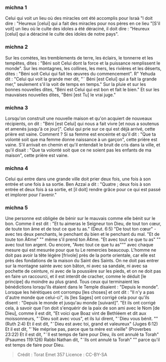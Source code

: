 
### michna 1
Celui qui voit un lieu où des miracles ont été accomplis pour Israà "l doit dire : "Heureux [celui] qui a fait des miracles pour nos pères en ce lieu "[S'il voit] un lieu où le culte des idoles a été déraciné, il doit dire : "Heureux [celui] qui a déraciné le culte des idoles de notre pays".

### michna 2
Sur les comètes, les tremblements de terre, les éclairs, le tonnerre et les tempêtes, dites : "Béni soit Celui dont la force et la puissance remplissent le monde". Sur les montagnes, les collines, les mers, les rivières et les déserts, dites : "Béni soit Celui qui fait les œuvres du commencement". R" Yehuda dit : "Celui qui voit la grande mer dit, "˜ Béni [est Celui] qui a fait la grande mer," seulement s'il la voit de temps en temps." Sur la pluie et sur les bonnes nouvelles dites, "Béni est Celui qui est bon et fait le bien." Et sur les mauvaises nouvelles dites, "Béni [est Tu] le vrai juge."

### michna 3
Lorsqu'on construit une nouvelle maison et qu'on acquiert de nouveaux récipients, on dit : "Béni [est Celui] qui nous a fait vivre [et nous a soutenus et amenés jusqu'à ce jour]".  Celui qui prie sur ce qui est déjà arrivé, cette prière est vaine. Comment ? Si sa femme est enceinte et qu'il dit : "Que ta volonté soit que ma femme donne naissance à un garçon", cette prière est vaine. S'il arrivait en chemin et qu'il entendait le bruit de cris dans la ville, et qu'il disait : "Que ta volonté soit que ce ne soient pas les enfants de ma maison", cette prière est vaine.

### michna 4
Celui qui entre dans une grande ville doit prier deux fois, une fois à son entrée et une fois à sa sortie. Ben Azzai a dit : "Quatre ; deux fois à son entrée et deux fois à sa sortie, et [il doit] rendre grâce pour ce qui est passé et implorer pour l'avenir."

### michna 5
Une personne est obligée de bénir sur le mauvais comme elle bénit sur le bon. Comme il est dit : "Et tu aimeras le Seigneur ton Dieu, de tout ton cœur, de toute ton âme et de tout ce que tu as." (Deut. 6:5) "De tout ton cœur" - avec tes deux penchants, le penchant du bien et le penchant du mal. "Et de toute ton Ã¢me" "" même s'il prend ton Ã¢me. "Et avec tout ce que tu as" "" avec tout ton argent. Ou encore, "Avec tout ce que tu as""" avec chaque mesure qui est mesurée pour que tu Le remercies beaucoup. L'homme ne doit pas avoir la tête légère [frivole] près de la porte orientale, car elle est près des fondations de la maison du Saint des Saints. On ne doit pas entrer sur la montagne sainte avec son bâton, ni avec sa sandale, ni avec sa pochette de ceinture, ni avec de la poussière sur les pieds, et on ne doit pas en faire un raccourci, et il est interdit de cracher, comme le déduit [le principe] du moindre au plus grand.  Tous ceux qui terminaient les bénédictions lorsqu'ils étaient dans le Temple disaient : "Depuis le monde". Lorsque les hérétiques ont corrompu [les choses] et ont dit : "Il n'y a pas d'autre monde que celui-ci", ils [les Sages] ont corrigé cela pour qu'ils disent : "Depuis le monde et jusqu'au monde [suivant]". "Et ils ont corrigé cela, à savoir que l'on doit s'enquérir de la paix de son ami avec le Nom [de Dieu], comme il est dit, "Et voici que Boaz vint de Bethléem et dit aux moissonneurs, "˜Dieu soit avec vous", et ils lui dirent, "˜Dieu vous bénit. "" (Ruth 2:4) Et il est dit, "˜Dieu est avec toi, grand et valeureux" (Juges 6:12) Et il est dit, "˜Ne méprise pas, parce que ta mère est vieille" (Proverbes 23:22) Et il est dit, "˜Il est temps de faire pour Dieu, ils ont annulé ta Torah" (Psaumes 119:126) Rabbi Nathan dit, "˜Ils ont annulé ta Torah" "" parce qu'il est temps de faire pour Dieu.

>Crédit : Torat Emet 357
>Licence : CC-BY-SA 